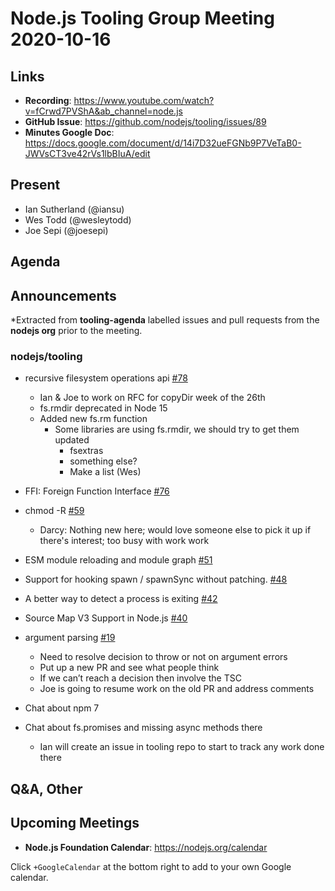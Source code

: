 # Node.js  Tooling Group Meeting 2020-10-16

## Links

* **Recording**:  https://www.youtube.com/watch?v=fCrwd7PVShA&ab_channel=node.js
* **GitHub Issue**: https://github.com/nodejs/tooling/issues/89
* **Minutes Google Doc**: https://docs.google.com/document/d/14i7D32ueFGNb9P7VeTaB0-JWVsCT3ve42rVs1lbBIuA/edit

## Present

* Ian Sutherland (@iansu)
* Wes Todd (@wesleytodd)
* Joe Sepi (@joesepi)



## Agenda

## Announcements
 
*Extracted from **tooling-agenda** labelled issues and pull requests from the **nodejs org** prior to the meeting.

### nodejs/tooling

* recursive filesystem operations api [#78](https://github.com/nodejs/tooling/issues/78)
  * Ian & Joe to work on RFC for copyDir week of the 26th
  * fs.rmdir deprecated in Node 15
  * Added new fs.rm function
    * Some libraries are using fs.rmdir, we should try to get them updated
      * fsextras
      * something else?
      * Make a list (Wes)

* FFI: Foreign Function Interface [#76](https://github.com/nodejs/tooling/issues/76)

* chmod -R [#59](https://github.com/nodejs/tooling/issues/59)
  * Darcy: Nothing new here; would love someone else to pick it up if there's interest; too busy with work work

* ESM module reloading and module graph [#51](https://github.com/nodejs/tooling/issues/51)

* Support for hooking spawn / spawnSync without patching. [#48](https://github.com/nodejs/tooling/issues/48)

* A better way to detect a process is exiting [#42](https://github.com/nodejs/tooling/issues/42)

* Source Map V3 Support in Node.js [#40](https://github.com/nodejs/tooling/issues/40)

* argument parsing [#19](https://github.com/nodejs/tooling/issues/19)
  * Need to resolve decision to throw or not on argument errors
  * Put up a new PR and see what people think
  * If we can’t reach a decision then involve the TSC
  * Joe is going to resume work on the old PR and address comments
  
* Chat about npm 7

* Chat about fs.promises and missing async methods there
  * Ian will create an issue in tooling repo to start to track any work done there



## Q&A, Other

## Upcoming Meetings

* **Node.js Foundation Calendar**: https://nodejs.org/calendar

Click `+GoogleCalendar` at the bottom right to add to your own Google calendar.

